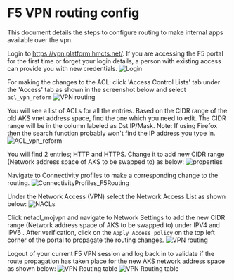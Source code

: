 # F5 VPN routing config

This document details the steps to configure routing to make internal apps available over the vpn.

Login to https://vpn.platform.hmcts.net/.
If you are accessing the F5 portal for the first time or forget your login details, a person with existing access can provide you with new credentials.
![Login](images/login.png)

For making the changes to the ACL: click 'Access Control Lists' tab under the 'Access' tab as shown in the screenshot below and select `acl_vpn_reform`
![VPN routing](images/VPN_ACL_Profiles.png)

You will see a list of ACLs for all the entries. Based on the CIDR range of the old AKS vnet address space, find the one which you need to edit. The CIDR range will be in the column labeled as Dst IP/Mask.
Note: If using Firefox then the search function probably won't find the IP address you type in.
![ACL_vpn_reform](images/ACL_vpn_reform.png)

You will find 2 entries; HTTP and HTTPS. Change it to add new CIDR range (Network address space of AKS to be swapped to) as below:
![properties](images/properties.png)

Navigate to Connectivity profiles to make a corresponding change to the routing.
![ConnectivityProfiles_F5Routing](images/ConnectivityProfiles_F5Routing.png)

Under the Network Access (VPN) select the Network Access List as shown below:
![NACLs](images/NACLs.png)

Click netacl_mojvpn and navigate to Network Settings to add the new CIDR range (Network address space of AKS to be swapped to) under IPV4 and IPV6 . After verification, click on the `Apply Access policy` on the top left corner of the portal to propagate the routing changes.
![VPN routing](images/VPN_routing.png)

Logout of your current F5 VPN session and log back in to validate if the route propagation has taken place for the new AKS network address space as shown below:
![VPN Routing table](images/VPN_Routing_table.png)
![VPN Routing table](images/Routing_Change.png)
